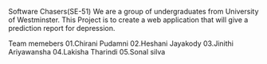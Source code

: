 Software Chasers(SE-51)
We are a group of undergraduates from University of Westminster.
This Project is to create a web application that will give a prediction report for depression.

Team memebers
01.Chirani Pudamni
02.Heshani Jayakody
03.Jinithi Ariyawansha
04.Lakisha Tharindi
05.Sonal silva